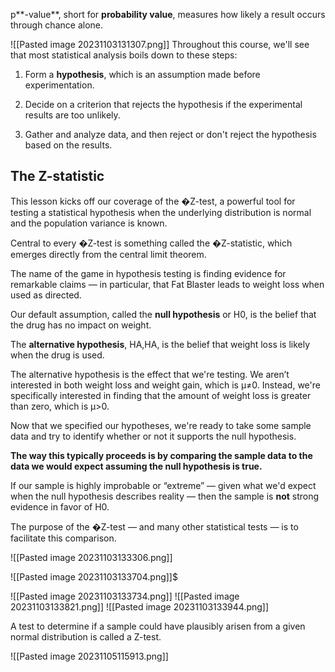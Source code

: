 p**-value**, short for **probability value**, measures how likely a result occurs through chance alone.

![[Pasted image 20231103131307.png]]
Throughout this course, we'll see that most statistical analysis boils down to these steps:

1. Form a **hypothesis**, which is an assumption made before experimentation.
    
2. Decide on a criterion that rejects the hypothesis if the experimental results are too unlikely.
    
3. Gather and analyze data, and then reject or don't reject the hypothesis based on the results.

## The Z-statistic

This lesson kicks off our coverage of the �Z-test, a powerful tool for testing a statistical hypothesis when the underlying distribution is normal and the population variance is known.

Central to every �Z-test is something called the �Z-statistic, which emerges directly from the central limit theorem.

The name of the game in hypothesis testing is finding evidence for remarkable claims — in particular, that Fat Blaster leads to weight loss when used as directed.

Our default assumption, called the **null hypothesis** or H0, is the belief that the drug has no impact on weight.

The **alternative hypothesis**, HA,HA​, is the belief that weight loss is likely when the drug is used.

The alternative hypothesis is the effect that we're testing. We aren’t interested in both weight loss and weight gain, which is μ≠0. Instead, we're specifically interested in finding that the amount of weight loss is greater than zero, which is μ>0.

Now that we specified our hypotheses, we're ready to take some sample data and try to identify whether or not it supports the null hypothesis.

**The way this typically proceeds is by comparing the sample data to the data we would expect assuming the null hypothesis is **true**.**

If our sample is highly improbable or “extreme” — given what we'd expect when the null hypothesis describes reality — then the sample is **not** strong evidence in favor of H0​.

The purpose of the �Z-test — and many other statistical tests — is to facilitate this comparison.

![[Pasted image 20231103133306.png]]

![[Pasted image 20231103133704.png]]$

![[Pasted image 20231103133734.png]]
![[Pasted image 20231103133821.png]]
![[Pasted image 20231103133944.png]]

A test to determine if a sample could have plausibly arisen from a given normal distribution is called a Z-test.

![[Pasted image 20231105115913.png]]
